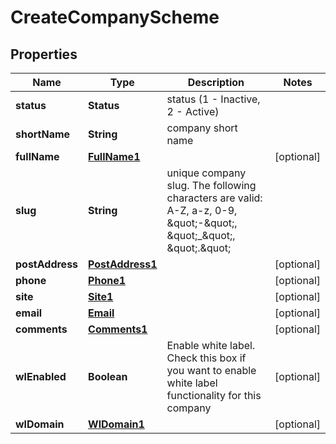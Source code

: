 

# CreateCompanyScheme


## Properties

| Name | Type | Description | Notes |
|------------ | ------------- | ------------- | -------------|
|**status** | **Status** | status (1 - Inactive, 2 - Active) |  |
|**shortName** | **String** | company short name |  |
|**fullName** | [**FullName1**](FullName1.md) |  |  [optional] |
|**slug** | **String** | unique company slug. The following characters are valid: A-Z, a-z, 0-9, \&quot;-\&quot;, \&quot;_\&quot;, \&quot;.\&quot; |  |
|**postAddress** | [**PostAddress1**](PostAddress1.md) |  |  [optional] |
|**phone** | [**Phone1**](Phone1.md) |  |  [optional] |
|**site** | [**Site1**](Site1.md) |  |  [optional] |
|**email** | [**Email**](Email.md) |  |  [optional] |
|**comments** | [**Comments1**](Comments1.md) |  |  [optional] |
|**wlEnabled** | **Boolean** | Enable white label. Check this box if you want to enable white label functionality for this company |  [optional] |
|**wlDomain** | [**WlDomain1**](WlDomain1.md) |  |  [optional] |



